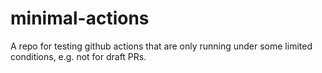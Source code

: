 # minimal-actions

A repo for testing github actions that are only running under some limited
conditions, e.g. not for draft PRs.
